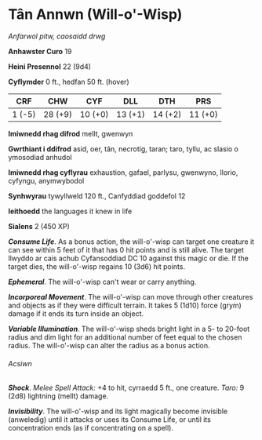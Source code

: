 # Tân Annwn (Will-o'-Wisp)

*Anfarwol pitw, caosaidd drwg*

**Anhawster Curo** 19

**Heini Presennol** 22 (9d4)

**Cyflymder** 0 ft., hedfan 50 ft. (hover)

| CRF    | CHW     | CYF     | DLL     | DTH     | PRS     |
|--------|---------|---------|---------|---------|---------|
| 1 (-5) | 28 (+9) | 10 (+0) | 13 (+1) | 14 (+2) | 11 (+0) |

**Imiwnedd rhag difrod** mellt, gwenwyn

**Gwrthiant i ddifrod** asid, oer, tân, necrotig, taran; taro, tyllu, ac slasio o ymosodiad anhudol

**Imiwnedd rhag cyflyrau** exhaustion, gafael, parlysu, gwenwyno, llorio, cyfyngu, anymwybodol

**Synhwyrau** tywyllweld 120 ft., Canfyddiad goddefol 12

**Ieithoedd** the languages it knew in life

**Sialens** 2 (450 XP)

***Consume Life***. As a bonus action, the will-o'-wisp can target one creature it can see within 5 feet of it that has 0 hit points and is still alive. The target llwyddo ar cais achub Cyfansoddiad DC 10 against this magic or die. If the target dies, the will-o'-wisp regains 10 (3d6) hit points.

***Ephemeral***. The will-o'-wisp can't wear or carry anything.

***Incorporeal Movement***. The will-o'-wisp can move through other creatures and objects as if they were difficult terrain. It takes 5 (1d10) force (grym) damage if it ends its turn inside an object.

***Variable Illumination***. The will-o'-wisp sheds bright light in a 5- to 20-foot radius and dim light for an additional number of feet equal to the chosen radius. The will-o'-wisp can alter the radius as a bonus action.

###### Acsiwn

***Shock***. *Melee Spell Attack:* +4 to hit, cyrraedd 5 ft., one creature. *Taro:* 9 (2d8) lightning (mellt) damage.

***Invisibility***. The will-o'-wisp and its light magically become invisible (anweledig) until it attacks or uses its Consume Life, or until its concentration ends (as if concentrating on a spell).